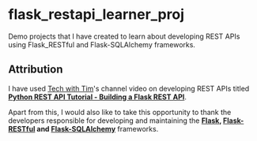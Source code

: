 # flask_restapi_learner_proj
Demo projects that I have created to learn about developing REST APIs using Flask_RESTful and Flask-SQLAlchemy frameworks.

## Attribution
I have used [Tech with Tim](https://www.youtube.com/channel/UC4JX40jDee_tINbkjycV4Sg)'s channel video on developing REST APIs titled **[ Python REST API Tutorial - Building a Flask REST API](https://www.youtube.com/watch?v=GMppyAPbLYk)**.

Apart from this, I would also like to take this opportunity to thank the developers responsible for developing and maintaining the **[Flask](https://flask.palletsprojects.com/en/1.1.x/), [Flask-RESTful](https://flask-restful.readthedocs.io/en/latest/) and [Flask-SQLAlchemy](https://flask-sqlalchemy.palletsprojects.com/en/2.x/)** frameworks.
